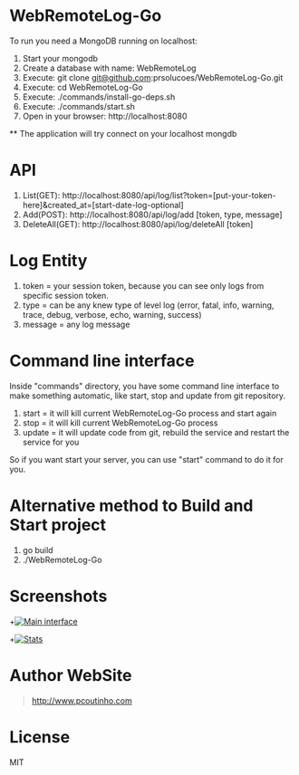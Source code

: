 # WebRemoteLog-Go

To run you need a MongoDB running on localhost:

1. Start your mongodb  
2. Create a database with name: WebRemoteLog
3. Execute: git clone git@github.com:prsolucoes/WebRemoteLog-Go.git  
4. Execute: cd WebRemoteLog-Go
5. Execute: ./commands/install-go-deps.sh  
6. Execute: ./commands/start.sh  
7. Open in your browser: http://localhost:8080  

** The application will try connect on your localhost mongdb

# API

1. List(GET): http://localhost:8080/api/log/list?token=[put-your-token-here]&created_at=[start-date-log-optional]
2. Add(POST): http://localhost:8080/api/log/add   [token, type, message]
3. DeleteAll(GET): http://localhost:8080/api/log/deleteAll   [token]

# Log Entity

1. token = your session token, because you can see only logs from specific session token.
2. type = can be any knew type of level log (error, fatal, info, warning, trace, debug, verbose, echo, warning, success)
3. message = any log message

# Command line interface

Inside "commands" directory, you have some command line interface to make something automatic, like start, stop and update from git repository.

1. start = it will kill current WebRemoteLog-Go process and start again
2. stop  = it will kill current WebRemoteLog-Go process
3. update  = it will update code from git, rebuild the service and restart the service for you

So if you want start your server, you can use "start" command to do it for you.

# Alternative method to Build and Start project

1. go build
2. ./WebRemoteLog-Go

# Screenshots

+[![Main interface](https://github.com/prsolucoes/WebRemoteLog-Go/raw/master/screenshots/WebRemoteLog1.png)](http://github.com/prsolucoes/WebRemoteLog-Go)

+[![Stats](https://github.com/prsolucoes/WebRemoteLog-Go/raw/master/screenshots/WebRemoteLog2.png)](http://github.com/prsolucoes/WebRemoteLog-Go)

# Author WebSite

> http://www.pcoutinho.com

# License

MIT

